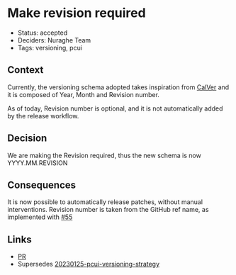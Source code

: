 # Make revision required

- Status: accepted
- Deciders: Nuraghe Team
- Tags: versioning, pcui

## Context
Currently, the versioning schema adopted takes inspiration from [CalVer](https://calver.org/) and it is composed of Year, Month and Revision number.

As of today, Revision number is optional, and it is not automatically added by the release workflow.

## Decision
We are making the Revision required, thus the new schema is now YYYY.MM.REVISION

## Consequences
It is now possible to automatically release patches, without manual interventions. Revision number is taken from the GitHub ref name, as implemented with [#55](https://github.com/aws/aws-parallelcluster-ui/pull/55)

## Links <!-- optional -->
- [PR](https://github.com/aws/aws-parallelcluster-ui/pull/55) 
- Supersedes [20230125-pcui-versioning-strategy](20230125-pcui-versioning-strategy.md)
